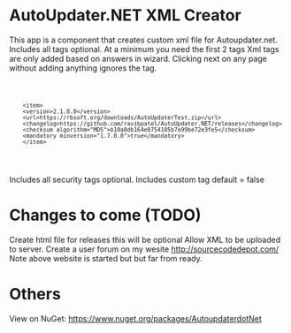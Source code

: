 # AutoUpdater.NET XML Creator
This app is a component that creates custom xml file for Autoupdater.net.
Includes all tags optional.
At a minimum you need the first 2 tags
Xml tags are only added based on answers in wizard. 
Clicking next on any page without adding anything ignores the tag.

<code>
  
        <item>
        <version>2.1.0.0</version>
        <url>https://rbsoft.org/downloads/AutoUpdaterTest.zip</url>
        <changelog>https://github.com/ravibpatel/AutoUpdater.NET/releases</changelog>
        <checksum algorithm="MD5">b10a8db164e0754105b7a99be72e3fe5</checksum>
        <mandatory minversion="1.7.0.0">true</mandatory>
        </item>
  
 </code>

Includes all security tags optional.
Includes custom <mandatory> tag default = false

# Changes to come (TODO)
Create html file for releases this will be optional
Allow XML to be uploaded to server.
Create a user forum on my wesite http://sourcecodedepot.com/
Note above website is started but but far from ready.

# Others

View on NuGet: https://www.nuget.org/packages/AutoupdaterdotNet
